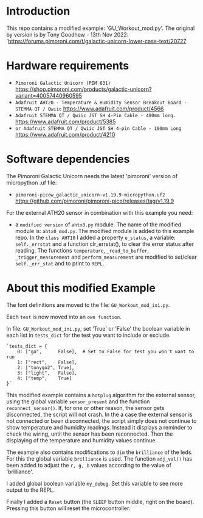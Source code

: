 Introduction
============

This repo contains a modified example: 'GU_Workout_mod.py'.
The original by version is by Tony Goodhew - 13th Nov 2022: ´<https://forums.pimoroni.com/t/galactic-unicorn-lower-case-text/20727>


Hardware requirements
=====================

- `Pimoroni Galactic Unicorn (PIM 631)` <https://shop.pimoroni.com/products/galactic-unicorn?variant=40057440960595>
- `Adafruit AHT20 - Temperature & Humidity Sensor Breakout Board - STEMMA QT / Qwiic` <https://www.adafruit.com/product/4566>
- `Adafruit STEMMA QT / Qwiic JST SH 4-Pin Cable - 400mm long.` <https://www.adafruit.com/product/5385>
- `or Adafruit STEMMA QT / Qwiic JST SH 4-pin Cable - 100mm Long` <https://www.adafruit.com/product/4210>


Software dependencies
=============
The Pimoroni Galactic Unicorn needs the latest 'pimoroni' version of micropython .uf file:

* `pimoroni-picow_galactic_unicorn-v1.19.9-micropython.uf2` <https://github.com/pimoroni/pimoroni-pico/releases/tag/v1.19.9>

For the external ATH20 sensor in combination with this example you need:
- a `modified version` of `ahtx0.py` module. The name of the modified module is: `ahtx0_mod.py`.
  The modified module is added to this example repo.
In the `class AHT10` I added a property `e_status`, a variable: `self._errstat` and a function clr_errstat(),
to clear the error status after reading.
The functions `temperature`, `_read_to_buffer`, `_trigger_measurement` and `perform_measurement` are modified
to set/clear `self._err_stat` and to print to `REPL`.

About this modified Example
===========================

The font definitions are moved to the file: `GU_Workout_mod_ini.py`.

Each `test` is now moved into an `own function`. 

In file: `GU_Workout_mod_ini.py`, set 'True' or 'False' the boolean variable in each list in `tests_dict` for the test you want to
include or exclude.

    `tests_dict = {
        0: ["ga",      False],  # Set to False for test you won't want to run
        1: ["rect",    False],
        2: ["tonygo2", True],
        3: ["light",   False],
        4: ["temp",    True]
    }`

This modified example contains a `hotplug` algorithm for the external sensor,
using the global variable `sensor_present` and the function `reconnect_sensor()`. If, for one or other reason, the sensor gets disconnected, the script will not crash. In the a case the external sensor is not connected or been disconnected, the script simply does not continue to show temperature and humidity readings. Instead it displays a reminder to check the wiring, until the sensor has been reconnected. Then the displaying of the temperature and humidity values continue.

The example also contains modifications to `dim` the `brilliance` of the leds.
For this the global variable `brilliance` is used. The function `adj_val()` has been added to adjust the `r, g, b` values according to the value of 'brilliance'.

I added global boolean variable `my_debug`. Set this variable to see more output to the REPL.

Finally I added a `Reset` button (the `SLEEP` button middle, right on the board). Pressing this button will reset the microcontroller.

